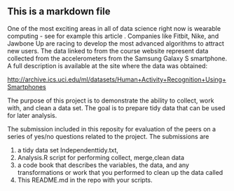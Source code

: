 ## This is a markdown file
One of the most exciting areas in all of data science right now is wearable computing - see for example this article . Companies like Fitbit, Nike, and Jawbone Up are racing to develop the most advanced algorithms to attract new users. The data linked to from the course website represent data collected from the accelerometers from the Samsung Galaxy S smartphone. A full description is available at the site where the data was obtained:

http://archive.ics.uci.edu/ml/datasets/Human+Activity+Recognition+Using+Smartphones 

The purpose of this project is to demonstrate the ability to collect, work with, and clean a data set. The goal is to prepare tidy data that can be used for later analysis. 

The submission included in this reposity for evaluation of the peers on a series of yes/no questions related to the project. The submissions are
1) a tidy data set Independenttidy.txt, 
2) Analysis.R script for performing collect, merge,clean data
3) a code book that describes the variables, the data, and any transformations or work that you performed to clean up the data called 
4) This  README.md in the repo with your scripts. 
  
